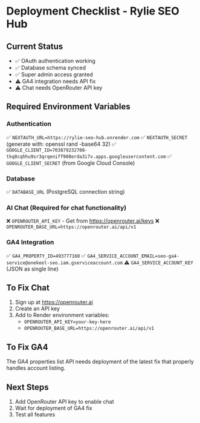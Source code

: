 # Deployment Checklist - Rylie SEO Hub

## Current Status
- ✅ OAuth authentication working
- ✅ Database schema synced
- ✅ Super admin access granted
- ⚠️ GA4 integration needs API fix
- ⚠️ Chat needs OpenRouter API key

## Required Environment Variables

### Authentication
✅ `NEXTAUTH_URL=https://rylie-seo-hub.onrender.com`
✅ `NEXTAUTH_SECRET` (generate with: openssl rand -base64 32)
✅ `GOOGLE_CLIENT_ID=703879232708-tkq8cqhhu9sr3qrqeniff908erda3i7v.apps.googleusercontent.com`
✅ `GOOGLE_CLIENT_SECRET` (from Google Cloud Console)

### Database
✅ `DATABASE_URL` (PostgreSQL connection string)

### AI Chat (Required for chat functionality)
❌ `OPENROUTER_API_KEY` - Get from https://openrouter.ai/keys
❌ `OPENROUTER_BASE_URL=https://openrouter.ai/api/v1`

### GA4 Integration
✅ `GA4_PROPERTY_ID=493777160`
✅ `GA4_SERVICE_ACCOUNT_EMAIL=seo-ga4-service@onekeel-seo.iam.gserviceaccount.com`
⚠️ `GA4_SERVICE_ACCOUNT_KEY` (JSON as single line)

## To Fix Chat
1. Sign up at https://openrouter.ai
2. Create an API key
3. Add to Render environment variables:
   - `OPENROUTER_API_KEY=your-key-here`
   - `OPENROUTER_BASE_URL=https://openrouter.ai/api/v1`

## To Fix GA4
The GA4 properties list API needs deployment of the latest fix that properly handles account listing.

## Next Steps
1. Add OpenRouter API key to enable chat
2. Wait for deployment of GA4 fix
3. Test all features
